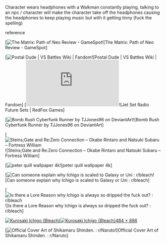 Character wears headphones with a Walkman constantly playing, talking to an npc / character will make the character take off the headphones causing the headphones to keep playing music but with it getting tinny (fuck the spelling)




reference

[![The Matrix: Path of Neo Review - GameSpot](https://www.gamespot.com/a/uploads/original/gamespot/images/2005/312/reviews/698557-926493_20051109_001.jpg)![The Matrix: Path of Neo Review - GameSpot]

[![Postal Dude | VS Battles Wiki | Fandom](https://static.wikia.nocookie.net/vsbattles/images/1/14/Thedude.png/revision/latest?cb=20191031023753)![Postal Dude | VS Battles Wiki | Fandom]
[![Jet Set Radio Future Sets | RedFox Games](https://forums.playredfox.com/index.php?attachments/jsrf-beat-2-jpg.961/)![Jet Set Radio Future Sets | RedFox Games]

[![Bomb Rush Cyberfunk Runner by TJJones96 on DeviantArt](https://images-wixmp-ed30a86b8c4ca887773594c2.wixmp.com/f/18984bfc-7e60-480c-ba4d-066d3f30ceeb/de2c1f1-2b9817e8-a45b-46ce-99fa-8b0e9cd572bb.png/v1/fill/w_1024,h_1024,q_80,strp/bomb_rush_cyberfunk_runner_by_tjjones96_de2c1f1-fullview.jpg?token=eyJ0eXAiOiJKV1QiLCJhbGciOiJIUzI1NiJ9.eyJzdWIiOiJ1cm46YXBwOjdlMGQxODg5ODIyNjQzNzNhNWYwZDQxNWVhMGQyNmUwIiwiaXNzIjoidXJuOmFwcDo3ZTBkMTg4OTgyMjY0MzczYTVmMGQ0MTVlYTBkMjZlMCIsIm9iaiI6W1t7ImhlaWdodCI6Ijw9MTAyNCIsInBhdGgiOiJcL2ZcLzE4OTg0YmZjLTdlNjAtNDgwYy1iYTRkLTA2NmQzZjMwY2VlYlwvZGUyYzFmMS0yYjk4MTdlOC1hNDViLTQ2Y2UtOTlmYS04YjBlOWNkNTcyYmIucG5nIiwid2lkdGgiOiI8PTEwMjQifV1dLCJhdWQiOlsidXJuOnNlcnZpY2U6aW1hZ2Uub3BlcmF0aW9ucyJdfQ.Bin8aQwbVhkrfZnIx3I6ae2xTClwH97zmO8A1_1q6Vk)![Bomb Rush Cyberfunk Runner by TJJones96 on DeviantArt]

[![Steins;Gate and Re:Zero Connection – Okabe Rintaro and Natsuki Subaru –  Fortress William](https://fortresswilliam.com/wp-content/uploads/2020/02/3bc9403567fe4ffe8529a0df3b4ca210.jpg)![Steins;Gate and Re:Zero Connection – Okabe Rintaro and Natsuki Subaru –  Fortress William]

[![peter quill wallpaper 4k](https://i.pinimg.com/736x/a1/96/d9/a196d99610100012db5cad2140ba0d9b.jpg)![peter quill wallpaper 4k]

[![Can someone explain why Ichigo is scaled to Galaxy or Uni : r/bleach](https://preview.redd.it/can-someone-explain-why-ichigo-is-scaled-to-galaxy-or-uni-v0-qzqdnfpxn1j91.jpg?width=640&crop=smart&auto=webp&s=ea17304841524c3579720a9601788d1920d9f353)![Can someone explain why Ichigo is scaled to Galaxy or Uni : r/bleach]

[![Is there a Lore Reason why Ichigo is always so dripped the fuck out? :  r/bleach](https://preview.redd.it/is-there-a-lore-reason-why-ichigo-is-always-so-dripped-the-v0-ia4rimi1jx1c1.jpeg?width=500&format=pjpg&auto=webp&s=b916b46c7f4fdb260e4d1f51339910a80b817c8d)![Is there a Lore Reason why Ichigo is always so dripped the fuck out? :  r/bleach]

[![Kurosaki Ichigo {Bleach}](https://i.pinimg.com/564x/b3/01/ef/b301ef08ef94b078ce3cf6f5d0a16e3a.jpg)![Kurosaki Ichigo {Bleach}]()484 × 886](https://www.pinterest.com/pin/720294534189108849/)

[![Official Cover Art of Shikamaru Shinden. : r/Naruto](https://preview.redd.it/sbuxlow5s6211.jpg?width=640&crop=smart&auto=webp&s=f1f36fdd7666dab784a945824513b305d77033a1)![Official Cover Art of Shikamaru Shinden. : r/Naruto]